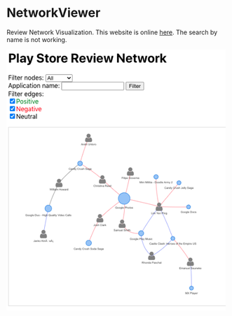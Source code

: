 # NetworkViewer
Review Network Visualization. This website is online [here](https://EECS-6414.github.io/NetworkViewer). The search by name is not working. 

<div>
<img src="img/img_2.png" width="500px"</img> 
</div>
